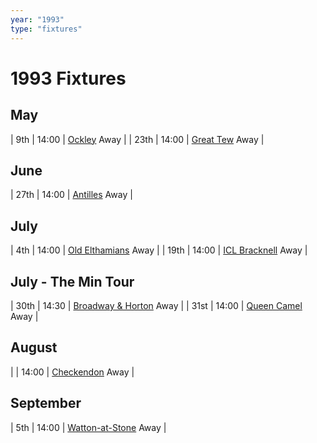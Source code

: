 ```yaml
---
year: "1993"
type: "fixtures"
---
```


# 1993 Fixtures

## May

| 9th | 14:00 | [Ockley](1993/game/ockley) Away |
| 23th | 14:00 | [Great Tew](1993/game/great-tew) Away |

## June

| 27th | 14:00 | [Antilles](1993/game/antilles) Away |

## July

| 4th | 14:00 | [Old Elthamians](1993/game/old-elthamians) Away |
| 19th | 14:00 | [ICL Bracknell](1993/game/icl-bracknell) Away |

## July - The Min Tour

| 30th | 14:30 | [Broadway & Horton](1993/game/broadway-and-horton) Away |
| 31st | 14:00 | [Queen Camel](1993/game/queen-camel) Away |

## August

|  | 14:00 | [Checkendon](1993/game/checkendon) Away | 

## September

| 5th | 14:00 | [Watton-at-Stone](1993/game/watton-at-stone) Away |